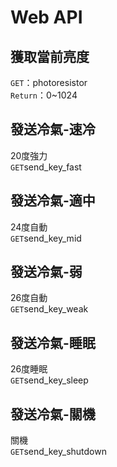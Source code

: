# Web API

## 獲取當前亮度
`GET`：photoresistor  
`Return`：0~1024

## 發送冷氣-速冷
20度強力  
`GET`send_key_fast

## 發送冷氣-適中
24度自動  
`GET`send_key_mid

## 發送冷氣-弱
26度自動  
`GET`send_key_weak

## 發送冷氣-睡眠
26度睡眠  
`GET`send_key_sleep

## 發送冷氣-關機
關機  
`GET`send_key_shutdown

